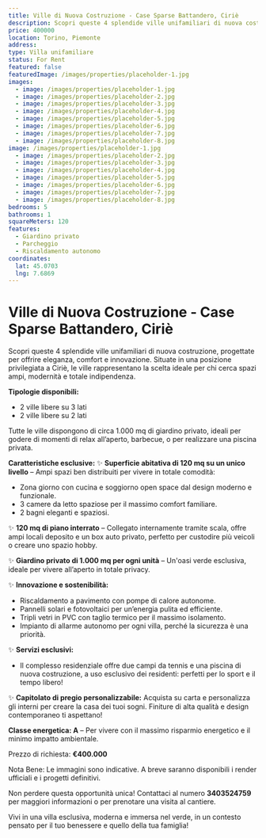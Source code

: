 ```yaml
---
title: Ville di Nuova Costruzione - Case Sparse Battandero, Ciriè
description: Scopri queste 4 splendide ville unifamiliari di nuova costruzione, progettate per offrire eleganza, comfort e innovazione. Situate in una posizione privilegiata a Ciriè, le ville rappresentano la scelta ideale per chi cerca spazi ampi, modernità e totale indipendenza.
price: 400000
location: Torino, Piemonte
address: 
type: Villa unifamiliare
status: For Rent
featured: false
featuredImage: /images/properties/placeholder-1.jpg
images:
  - image: /images/properties/placeholder-1.jpg
  - image: /images/properties/placeholder-2.jpg
  - image: /images/properties/placeholder-3.jpg
  - image: /images/properties/placeholder-4.jpg
  - image: /images/properties/placeholder-5.jpg
  - image: /images/properties/placeholder-6.jpg
  - image: /images/properties/placeholder-7.jpg
  - image: /images/properties/placeholder-8.jpg
image: /images/properties/placeholder-1.jpg
  - image: /images/properties/placeholder-2.jpg
  - image: /images/properties/placeholder-3.jpg
  - image: /images/properties/placeholder-4.jpg
  - image: /images/properties/placeholder-5.jpg
  - image: /images/properties/placeholder-6.jpg
  - image: /images/properties/placeholder-7.jpg
  - image: /images/properties/placeholder-8.jpg
bedrooms: 5
bathrooms: 1
squareMeters: 120
features:
  - Giardino privato
  - Parcheggio
  - Riscaldamento autonomo
coordinates:
  lat: 45.0703
  lng: 7.6869
---
```


# Ville di Nuova Costruzione - Case Sparse Battandero, Ciriè

Scopri queste 4 splendide ville unifamiliari di nuova costruzione, progettate per offrire eleganza, comfort e innovazione. Situate in una posizione privilegiata a Ciriè, le ville rappresentano la scelta ideale per chi cerca spazi ampi, modernità e totale indipendenza.
  
  **Tipologie disponibili:**
  - 2 ville libere su 3 lati
  - 2 ville libere su 2 lati
  
  Tutte le ville dispongono di circa 1.000 mq di giardino privato, ideali per godere di momenti di relax all’aperto, barbecue, o per realizzare una piscina privata.
  
  **Caratteristiche esclusive:**
  ✨ **Superficie abitativa di 120 mq su un unico livello** – Ampi spazi ben distribuiti per vivere in totale comodità:
  - Zona giorno con cucina e soggiorno open space dal design moderno e funzionale.
  - 3 camere da letto spaziose per il massimo comfort familiare.
  - 2 bagni eleganti e spaziosi.
  
  ✨ **120 mq di piano interrato** – Collegato internamente tramite scala, offre ampi locali deposito e un box auto privato, perfetto per custodire più veicoli o creare uno spazio hobby.
  
  ✨ **Giardino privato di 1.000 mq per ogni unità** – Un'oasi verde esclusiva, ideale per vivere all’aperto in totale privacy.
  
  ✨ **Innovazione e sostenibilità:**
  - Riscaldamento a pavimento con pompe di calore autonome.
  - Pannelli solari e fotovoltaici per un’energia pulita ed efficiente.
  - Tripli vetri in PVC con taglio termico per il massimo isolamento.
  - Impianto di allarme autonomo per ogni villa, perché la sicurezza è una priorità.
  
  ✨ **Servizi esclusivi:**
  - Il complesso residenziale offre due campi da tennis e una piscina di nuova costruzione, a uso esclusivo dei residenti: perfetti per lo sport e il tempo libero!
  
  ✨ **Capitolato di pregio personalizzabile:**
  Acquista su carta e personalizza gli interni per creare la casa dei tuoi sogni. Finiture di alta qualità e design contemporaneo ti aspettano!
  
  **Classe energetica: A** – Per vivere con il massimo risparmio energetico e il minimo impatto ambientale.
  
  Prezzo di richiesta: **€400.000**
  
  Nota Bene: Le immagini sono indicative. A breve saranno disponibili i render ufficiali e i progetti definitivi.
  
  Non perdere questa opportunità unica! Contattaci al numero **3403524759** per maggiori informazioni o per prenotare una visita al cantiere.
  
  Vivi in una villa esclusiva, moderna e immersa nel verde, in un contesto pensato per il tuo benessere e quello della tua famiglia!

